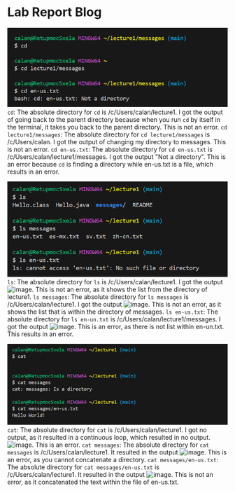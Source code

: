 # Lab Report Blog
![CD Examples](CDExamples.png)
`cd`: The absolute directory for `cd` is /c/Users/calan/lecture1. I got the output of going back to the parent directory because when you run `cd` by itself in the terminal, it takes 
      you back to the parent directory. This is not an error.
`cd lecture1/messages`: The absolute directory for `cd lecture1/messages` is /c/Users/calan. I got the output of changing my directory to messages. This is not an error. 
`cd en-us.txt`: The absolute directory for `cd en-us.txt` is /c/Users/calan/lecture1/messages. I got the output "Not a directory". This is an error because `cd` is finding a directory
                while en-us.txt is a file, which results in an error.

![LS Examples](LSExample.png)
`ls`: The absolute directory for `ls` is /c/Users/calan/lecture1. I got the output ![image](https://github.com/TallAverageTree/cse15l-lab-reports/assets/146666323/8bbfe6d7-4b46-41c3-bcee-0de6c1598d3d).
      This is not an error, as it shows the list from the directory of lecture1.
`ls messages`: The absolute directory for `ls messages` is /c/Users/calan/lecture1. I got the output ![image](https://github.com/TallAverageTree/cse15l-lab-reports/assets/146666323/fd2b4bce-9b2f-4620-8996-cc3cd4ba3182).
               This is not an error, as it shows the list that is within the directory of messages.
`ls en-us.txt`: The absolute directory for `ls en-un.txt` is /c/Users/calan/lecture1/messages. I got the output ![image](https://github.com/TallAverageTree/cse15l-lab-reports/assets/146666323/c4ade155-27c0-4b25-84a7-dc8fa097b944).
                This is an error, as there is not list within en-un.txt. This results in an error.

![CAT Examples](CATExamples.png)
`cat`: The absolute directory for `cat` is /c/Users/calan/lecture1. I got no output, as it resulted in a continuous loop, which resulted in no output.
       ![image](https://github.com/TallAverageTree/cse15l-lab-reports/assets/146666323/834d715e-fd57-4bbb-8025-45f2e8e41b23). This is an error.
`cat messages`: The absolute directory for `cat messages` is /c/Users/calan/lecture1. It resulted in the output ![image](https://github.com/TallAverageTree/cse15l-lab-reports/assets/146666323/d6f23566-fdbd-4de5-a4b7-d15a1243bc8a).
                This is an error, as you cannot concatenate a directory.
`cat messages/en-us.txt`: The absolute directory for `cat messages/en-us.txt` is /c/Users/calan/lecture1. It resulted in the output ![image](https://github.com/TallAverageTree/cse15l-lab-reports/assets/146666323/4e95951d-fd3c-4da2-9cbb-4498b8edfd8e).
                          This is not an error, as it concatenated the text within the file of en-us.txt.





